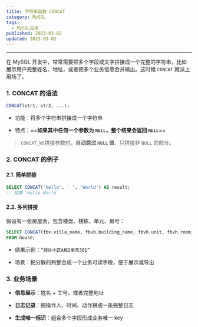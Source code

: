 ```yaml
---
title: 字符串函数 CONCAT
category: MySQL
tags:
  - MySQL应用
published: 2023-03-02
updated: 2023-03-02
---
```

---

在 MySQL 开发中，常常需要把多个字段或文字拼接成一个完整的字符串，比如展示用户完整姓名、地址，或者把多个业务信息合并输出。这时候 `CONCAT` 就派上用场了。
### 1. CONCAT 的语法

```sql
CONCAT(str1, str2, ...);
```

- 功能：将多个字符串拼接成一个字符串
    
- 特点：==**如果其中任何一个参数为 `NULL`，整个结果会返回 `NULL`**==

> `CONCAT_WS`拼接参数时，**自动跳过 `NULL` 值**，只拼接非 `NULL` 的部分。
    

### 2. CONCAT 的例子

#### 2.1. 简单拼接

```sql
SELECT CONCAT('Hello', ' ', 'World') AS result;
-- 结果：Hello World
```

#### 2.2. 多列拼接

假设有一张房屋表，包含楼盘、楼栋、单元、房号：

```sql
SELECT CONCAT(fbv.villa_name, fbvb.building_name, fbvh.unit, fbvh.room_num) AS housingInfo
FROM house;
```

- 结果示例：`“绿谷小区A栋2单元301”`
    
- 场景：把分散的列整合成一个业务可读字段，便于展示或导出
    

### 3. 业务场景

- **信息展示**：姓名 + 工号，或者完整地址
    
- **日志记录**：把操作人、时间、动作拼成一条完整日志
    
- **生成唯一标识**：组合多个字段形成业务唯一 key
    
